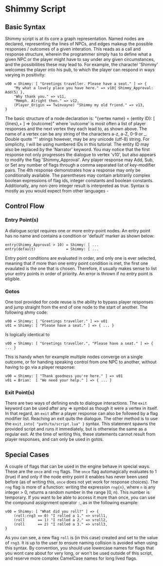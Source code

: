 # Shimmy Script

## Basic Syntax
Shimmy script is at its core a graph representation. Named nodes are declared, representing the lines of NPCs, and edges makeup the possible responses / outcomes of a given interation. This reads as a call and response structure, wherein the programmer simply has to define what a given NPC or the player might have to say under any given circumstances, and the possibilities these may lead to. For example, the character 'Shimmy' welcomes the player into his pub, to which the player can respond in ways varying in positivity:
```shmy
v00 = Shimmy: [ "Greetings traveller. Please have a seat." ] => {
    "My what a lovely place you have here." => v10{ Shimmy_Approval: Add(5) },
    "Why thank you." => v11,
    "Mmmph. Alright then." => v12,
    (Player_Origin == Twinvayne) "Shimmy my old friend." => v13,
}
```
The basic structure of a node declaration is: "{vertex name} = {entity ID}: \[ {lines},+ \] => {outcome}" where 'outcome' is most often a list of player responses and the next vertex they each lead to, as shown above. The name of a vertex can be any string of the characters a-z, a-Z, 0-9 or _. Double quote '"' strings however, may be any unicode (utf-8) string. For simplicity, I will be using numbered IDs in this tutorial. The entity ID may also be replaced by the 'Narrator' keyword.
You may notice that the first response not only progresses the dialogue to vertex 'v10', but also appears to modify the flag 'Shimmy_Approval'. Any player response may Add, Sub, or Set any number of flags through a comma separated list of key-modifier pairs.
The 4th response demonstrates how a response may only be conditionally available. The parentheses may contain arbitrarily complex boolean expressions of flag ids, integer constants and boolean constants. Additionally, any non-zero integer result is interpreted as true. Syntax is mostly as you would expect from other languages - 

## Control Flow

### Entry Point(s)
A dialogue script requires one or more entry-point nodes. An entry point has no name and contains a condition or 'default' marker as shown below:
```shmy
entry(Shimmy_Approval > 10) = Shimmy: [ ...
entry(default)              = Shimmy: [ ...
```
Entry point conditions are evaluated in order, and only one is ever selected, meaning that if more than one entry point condition is met, the first one evaulated is the one that is chosen. Therefore, it usually makes sense to list your entry points in order of priority. An error is thrown if no entry point is eligible.

### Gotos
One tool provided for code reuse is the ability to bypass player responses and jump straight from the end of one node to the start of another. The following shmy code:
```shmy
v00 = Shimmy: [ "Greetings traveller." ] => v01
v01 = Shimmy: [ "Please have a seat." ] => { ... }
```
Is logically identical to
```shmy
v00 = Shimmy: [ "Greetings traveller.", "Please have a seat." ] => { ... }
```
This is handy when for example multiple nodes converge on a single outcome, or for handing speaking control from one NPC to another, without having to go via a player response:
```shmy
v00 = Shimmy: [ "Thank goodness you're here." ] => v01
v01 = Brian:  [ "We need your help." ] => { ... }
```

### Exit Point(s)
There are two ways of defining ends to dialogue interactions.
The `exit` keyword can be used after any => symbol as though it were a vertex in itself. In that regard, an `exit` after a player response can also be followed by a flag modifier list. Reaching an exit quits the dialogue.
The other method is to use the `exit_into{ "path/to/script.lua" }` syntax. This statement spawns the provided script and runs it immediately, but is otherwise the same as a regular exit. At the time of writing this, these statements cannot result from player responses, and can only be used in gotos.

## Special Cases
A couple of flags that can be used in the engine behave in special ways. These are the `once` and `rng` flags.
The `once` flag automagically evaluates to 1 (true) if and only if the node entry point it enables has never been used before (as of writing this, `once` does not yet work for response choices).
The `rng` flag is more of a function: writing the expression `rng{n}`, where `n` is any integer > 0, returns a random number in the range [0, n). This number is temporary. If you want to be able to access it more than once, you can use the compound assignment operator `:`, as in the following example:
```shmy
v00 = Shimmy: [ "What did you roll?" ] => {
    (roll:rng3 == 0) "I rolled a 1." => vroll1,
    (roll      == 1) "I rolled a 2." => vroll2,
    (roll      == 2) "I rolled a 3." => vroll3,
}
```
As you can see, a new flag `roll` is (in this case) created and set to the value of `rng3`. It is up to the user to ensure naming collision is avoided when using this syntax. By convention, you should use lowercase names for flags that you wont care about for very long, or won't be used outside of this script, and reserve more complex CamelCase names for long lived flags.

